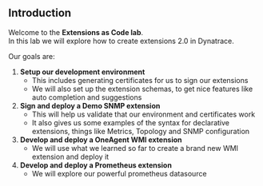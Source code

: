 ## Introduction

Welcome to the **Extensions as Code lab**.  
In this lab we will explore how to create extensions 2.0 in Dynatrace.

Our goals are:

1. **Setup our development environment**
    * This includes generating certificates for us to sign our extensions
    * We will also set up the extension schemas, to get nice features like auto completion and suggestions
2. **Sign and deploy a Demo SNMP extension**
    * This will help us validate that our environment and certificates work
    * It also gives us some examples of the syntax for declarative extensions, things like Metrics, Topology and SNMP configuration
3. **Develop and deploy a OneAgent WMI extension**
    * We will use what we learned so far to create a brand new WMI extension and deploy it
4. **Develop and deploy a Prometheus extension**
    * We will explore our powerful prometheus datasource
